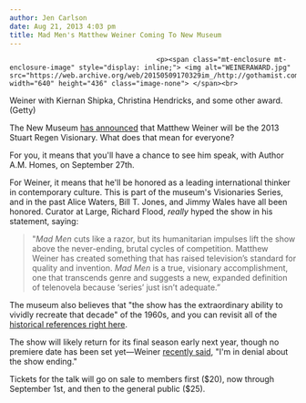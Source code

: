 ```yaml
---
author: Jen Carlson
date: Aug 21, 2013 4:03 pm
title: Mad Men's Matthew Weiner Coming To New Museum
---
```


	
										<p><span class="mt-enclosure mt-enclosure-image" style="display: inline;"> <img alt="WEINERAWARD.jpg" src="https://web.archive.org/web/20150509170329im_/http://gothamist.com/attachments/arts_jen/WEINERAWARD.jpg" width="640" height="436" class="image-none"> </span><br>
<span class="photo_caption">Weiner with Kiernan Shipka, Christina Hendricks, and some other award. (Getty)</span></p>

<p>The New Museum <a href="https://web.archive.org/web/20150509170329/http://www.newmuseum.org/calendar/view/visionaries-series-matthew-weiner">has announced</a> that Matthew Weiner will be the 2013 Stuart Regen Visionary. What does that mean for everyone? </p>

<p>For you, it means that you&apos;ll have a chance to see him speak, with Author A.M. Homes, on September 27th. </p>

<p>For Weiner, it means that he&apos;ll be honored as a leading international thinker in contemporary culture. This is part of the museum&apos;s Visionaries Series, and in the past Alice Waters, Bill T. Jones, and Jimmy Wales have all been honored. Curator at Large, Richard Flood, <em>really</em> hyped the show in his statement, saying:</p><blockquote>&quot;<em>Mad Men</em> cuts like a razor, but its humanitarian impulses lift the show above the never-ending, brutal cycles of competition. Matthew Weiner has created something that has raised television&#x2019;s standard for quality and invention. <em>Mad Men</em> is a true, visionary accomplishment, one that transcends genre and suggests a new, expanded definition of telenovela because &#x2018;series&#x2019; just isn&#x2019;t adequate.&#x201D;</blockquote>The museum also believes that &quot;the show has the extraordinary ability to vividly recreate that decade&quot; of the 1960s, and you can revisit all of the <a href="https://web.archive.org/web/20150509170329/http://gothamist.com/tags/madmenhistory">historical references right here</a>.<p></p>

<p>The show will likely return for its final season early next year, though no premiere date has been set yet&#x2014;Weiner <a href="https://web.archive.org/web/20150509170329/http://www.huffingtonpost.com/2013/06/24/mad-men-season-7_n_3490348.html">recently said</a>, &quot;I&apos;m in denial about the show ending.&quot;</p>

<p>Tickets for the talk will go on sale to members first ($20), now through September 1st, and then to the general public ($25).</p>					
										
									
				